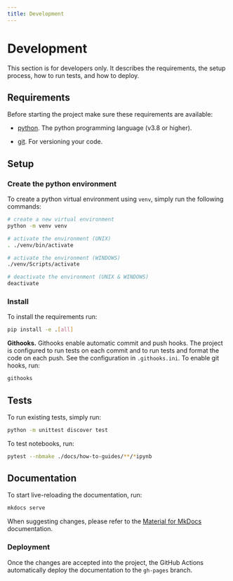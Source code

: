 ```yaml
---
title: Development
---
```


# Development

This section is for developers only. It describes the requirements, the setup process, how to run tests, and how to deploy.

## Requirements
Before starting the project make sure these requirements are available:

- [python][python]. The python programming language (v3.8 or higher).

- [git][git]. For versioning your code.


## Setup

### Create the python environment

To create a python virtual environment using `venv`, simply run the following
commands:

```bash
# create a new virtual environment
python -m venv venv

# activate the environment (UNIX)
. ./venv/bin/activate

# activate the environment (WINDOWS)
./venv/Scripts/activate

# deactivate the environment (UNIX & WINDOWS)
deactivate
```

### Install

To install the requirements run:

```bash
pip install -e .[all]
```

**Githooks.** Githooks enable automatic commit and push hooks. The project is configured to run tests on each commit and to run tests and format the code on each push. See the configuration in `.githooks.ini`. To enable git hooks, run:

```bash
githooks
```


## Tests

To run existing tests, simply run:

```bash
python -m unittest discover test
```

To test notebooks, run:

```bash
pytest --nbmake ./docs/how-to-guides/**/*ipynb
```

## Documentation

To start live-reloading the documentation, run:

```bash
mkdocs serve
```

When suggesting changes, please refer to the [Material for MkDocs] documentation.

### Deployment

Once the changes are accepted into the project, the GitHub Actions automatically
deploy the documentation to the `gh-pages` branch.


[python]: https://www.python.org/
[git]: https://git-scm.com/
[Material for MkDocs]: https://squidfunk.github.io/mkdocs-material/getting-started/